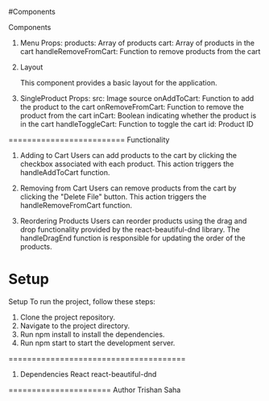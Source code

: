 #Components

Components

1.  Menu
    Props:
    products: Array of products
    cart: Array of products in the cart
    handleRemoveFromCart: Function to remove products from the cart

2.  Layout

    This component provides a basic layout for the application.

3.  SingleProduct
    Props:
    src: Image source
    onAddToCart: Function to add the product to the cart
    onRemoveFromCart: Function to remove the product from the cart
    inCart: Boolean indicating whether the product is in the cart
    handleToggleCart: Function to toggle the cart
    id: Product ID

=========================
Functionality

1. Adding to Cart
   Users can add products to the cart by clicking the checkbox associated with each product. This action triggers the handleAddToCart function.

2. Removing from Cart
   Users can remove products from the cart by clicking the "Delete File" button. This action triggers the handleRemoveFromCart function.

3. Reordering Products
   Users can reorder products using the drag and drop functionality provided by the react-beautiful-dnd library. The handleDragEnd function is responsible for updating the order of the products.

# Setup

Setup
To run the project, follow these steps:

1. Clone the project repository.
2. Navigate to the project directory.
3. Run npm install to install the dependencies.
4. Run npm start to start the development server.

======================================

1. Dependencies
   React
   react-beautiful-dnd

======================
Author
Trishan Saha
